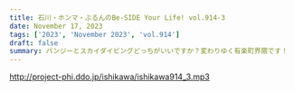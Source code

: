 ```yaml
---
title: 石川・ホンマ・ぶるんのBe-SIDE Your Life! vol.914-3
date: November 17, 2023
tags: ['2023', 'November 2023', 'vol.914']
draft: false
summary: バンジーとスカイダイビングどっちがいいですか？変わりゆく有楽町界隈です！
---
```


http://project-phi.ddo.jp/ishikawa/ishikawa914_3.mp3